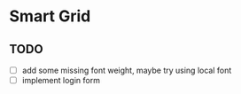 # Smart Grid

## TODO

- [ ] add some missing font weight, maybe try using local font
- [ ] implement login form
